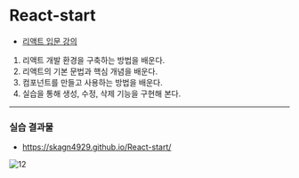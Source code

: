 # React-start
- [리액트 입문 강의](https://www.opentutorials.org/course/4900)

1. 리액트 개발 환경을 구축하는 방법을 배운다.
2. 리액트의 기본 문법과 핵심 개념을 배운다.
3. 컴포넌트를 만들고 사용하는 방법을 배운다.
4. 실습을 통해 생성, 수정, 삭제 기능을 구현해 본다.

---
### 실습 결과물
- https://skagn4929.github.io/React-start/

![12](https://github.com/skagn4929/React-start/assets/134206709/44b9013e-717a-4de3-b6b3-20834a664e02)
